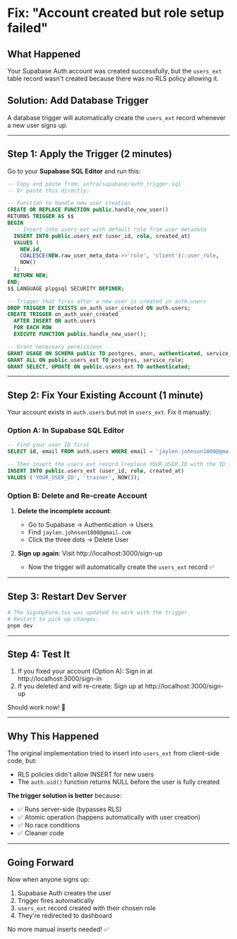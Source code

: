 # Fix: "Account created but role setup failed"

## What Happened

Your Supabase Auth account was created successfully, but the `users_ext` table record wasn't created because there was no RLS policy allowing it.

## Solution: Add Database Trigger

A database trigger will automatically create the `users_ext` record whenever a new user signs up.

---

## Step 1: Apply the Trigger (2 minutes)

Go to your **Supabase SQL Editor** and run this:

```sql
-- Copy and paste from: infra/supabase/auth_trigger.sql
-- Or paste this directly:

-- Function to handle new user creation
CREATE OR REPLACE FUNCTION public.handle_new_user()
RETURNS TRIGGER AS $$
BEGIN
  -- Insert into users_ext with default role from user metadata
  INSERT INTO public.users_ext (user_id, role, created_at)
  VALUES (
    NEW.id,
    COALESCE(NEW.raw_user_meta_data->>'role', 'client')::user_role,
    NOW()
  );
  RETURN NEW;
END;
$$ LANGUAGE plpgsql SECURITY DEFINER;

-- Trigger that fires after a new user is created in auth.users
DROP TRIGGER IF EXISTS on_auth_user_created ON auth.users;
CREATE TRIGGER on_auth_user_created
  AFTER INSERT ON auth.users
  FOR EACH ROW
  EXECUTE FUNCTION public.handle_new_user();

-- Grant necessary permissions
GRANT USAGE ON SCHEMA public TO postgres, anon, authenticated, service_role;
GRANT ALL ON public.users_ext TO postgres, service_role;
GRANT SELECT, UPDATE ON public.users_ext TO authenticated;
```

---

## Step 2: Fix Your Existing Account (1 minute)

Your account exists in `auth.users` but not in `users_ext`. Fix it manually:

### Option A: In Supabase SQL Editor

```sql
-- Find your user ID first
SELECT id, email FROM auth.users WHERE email = 'jaylen.johnson1800@gmail.com';

-- Then insert the users_ext record (replace YOUR_USER_ID with the ID from above)
INSERT INTO public.users_ext (user_id, role, created_at)
VALUES ('YOUR_USER_ID', 'trainer', NOW());
```

### Option B: Delete and Re-create Account

1. **Delete the incomplete account**:
   - Go to Supabase → Authentication → Users
   - Find `jaylen.johnson1800@gmail.com`
   - Click the three dots → Delete User

2. **Sign up again**: Visit http://localhost:3000/sign-up
   - Now the trigger will automatically create the `users_ext` record ✅

---

## Step 3: Restart Dev Server

```bash
# The SignUpForm.tsx was updated to work with the trigger
# Restart to pick up changes:
pnpm dev
```

---

## Step 4: Test It

1. If you fixed your account (Option A): Sign in at http://localhost:3000/sign-in
2. If you deleted and will re-create: Sign up at http://localhost:3000/sign-up

Should work now! 🎉

---

## Why This Happened

The original implementation tried to insert into `users_ext` from client-side code, but:
- RLS policies didn't allow INSERT for new users
- The `auth.uid()` function returns NULL before the user is fully created

**The trigger solution is better** because:
- ✅ Runs server-side (bypasses RLS)
- ✅ Atomic operation (happens automatically with user creation)
- ✅ No race conditions
- ✅ Cleaner code

---

## Going Forward

Now when anyone signs up:
1. Supabase Auth creates the user
2. Trigger fires automatically
3. `users_ext` record created with their chosen role
4. They're redirected to dashboard

No more manual inserts needed! ✅


